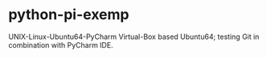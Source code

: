 # python-pi-exemp
UNIX-Linux-Ubuntu64-PyCharm
Virtual-Box based Ubuntu64; testing Git in combination with PyCharm IDE.